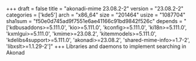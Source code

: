 +++
draft = false
title = "akonadi-mime 23.08.2-2"
version = "23.08.2-2"
categories = ['kde5']
arch = "x86_64"
size = "201464"
usize = "1087704"
sha1sum = "f50e0d745ad9f7551e6ae41166c91bd9842f526c"
depends = "['kdbusaddons>=5.111.0', 'kio>=5.111.0', 'kconfig>=5.111.0', 'ki18n>=5.111.0', 'kxmlgui>=5.111.0', 'kmime>=23.08.2', 'kitemmodels>=5.111.0', 'kdelibs4support>=5.111.0', 'akonadi>=23.08.2', 'shared-mime-info>=1.7-2', 'libxslt>=1.1.29-2']"
+++
Libraries and daemons to implement searching in Akonad